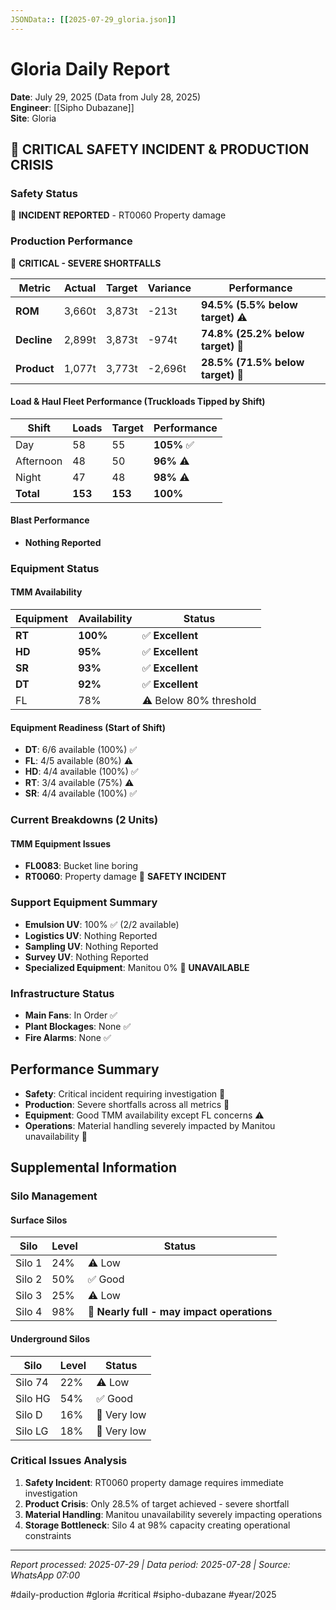 ```yaml
---
JSONData:: [[2025-07-29_gloria.json]]
---
```


# Gloria Daily Report
**Date**: July 29, 2025 (Data from July 28, 2025)  
**Engineer**: [[Sipho Dubazane]]  
**Site**: Gloria  

## 🔴 CRITICAL SAFETY INCIDENT & PRODUCTION CRISIS

### Safety Status
🔴 **INCIDENT REPORTED** - RT0060 Property damage

### Production Performance
🔴 **CRITICAL - SEVERE SHORTFALLS**

| Metric | Actual | Target | Variance | Performance |
|--------|--------|--------|----------|-------------|
| **ROM** | 3,660t | 3,873t | -213t | **94.5% (5.5% below target)** ⚠️ |
| **Decline** | 2,899t | 3,873t | -974t | **74.8% (25.2% below target)** 🔴 |
| **Product** | 1,077t | 3,773t | -2,696t | **28.5% (71.5% below target)** 🔴 |

#### Load & Haul Fleet Performance (Truckloads Tipped by Shift)
| Shift | Loads | Target | Performance |
|-------|-------|--------|-----------|
| Day | 58 | 55 | **105%** ✅ |
| Afternoon | 48 | 50 | **96%** ⚠️ |
| Night | 47 | 48 | **98%** ⚠️ |
| **Total** | **153** | **153** | **100%** |

#### Blast Performance
- **Nothing Reported**

### Equipment Status

#### TMM Availability
| Equipment | Availability | Status |
|-----------|-------------|---------|
| **RT** | **100%** | ✅ **Excellent** |
| **HD** | **95%** | ✅ **Excellent** |
| **SR** | **93%** | ✅ **Excellent** |
| **DT** | **92%** | ✅ **Excellent** |
| FL | 78% | ⚠️ Below 80% threshold |

#### Equipment Readiness (Start of Shift)
- **DT**: 6/6 available (100%) ✅
- **FL**: 4/5 available (80%) ⚠️
- **HD**: 4/4 available (100%) ✅
- **RT**: 3/4 available (75%) ⚠️
- **SR**: 4/4 available (100%) ✅

### Current Breakdowns (2 Units)

#### TMM Equipment Issues
- **FL0083**: Bucket line boring
- **RT0060**: Property damage 🔴 **SAFETY INCIDENT**

### Support Equipment Summary
- **Emulsion UV**: 100% ✅ (2/2 available)
- **Logistics UV**: Nothing Reported
- **Sampling UV**: Nothing Reported
- **Survey UV**: Nothing Reported
- **Specialized Equipment**: Manitou 0% 🔴 **UNAVAILABLE**

### Infrastructure Status
- **Main Fans**: In Order ✅
- **Plant Blockages**: None ✅
- **Fire Alarms**: None ✅

## Performance Summary
- **Safety**: Critical incident requiring investigation 🔴
- **Production**: Severe shortfalls across all metrics 🔴
- **Equipment**: Good TMM availability except FL concerns ⚠️
- **Operations**: Material handling severely impacted by Manitou unavailability 🔴

## Supplemental Information

### Silo Management
#### Surface Silos
| Silo | Level | Status |
|------|-------|--------|
| Silo 1 | 24% | ⚠️ Low |
| Silo 2 | 50% | ✅ Good |
| Silo 3 | 25% | ⚠️ Low |
| Silo 4 | 98% | 🔴 **Nearly full - may impact operations** |

#### Underground Silos
| Silo | Level | Status |
|------|-------|--------|
| Silo 74 | 22% | ⚠️ Low |
| Silo HG | 54% | ✅ Good |
| Silo D | 16% | 🔴 Very low |
| Silo LG | 18% | 🔴 Very low |

### Critical Issues Analysis
1. **Safety Incident**: RT0060 property damage requires immediate investigation
2. **Product Crisis**: Only 28.5% of target achieved - severe shortfall
3. **Material Handling**: Manitou unavailability severely impacting operations
4. **Storage Bottleneck**: Silo 4 at 98% capacity creating operational constraints

---
*Report processed: 2025-07-29 | Data period: 2025-07-28 | Source: WhatsApp 07:00*

#daily-production #gloria #critical #sipho-dubazane #year/2025